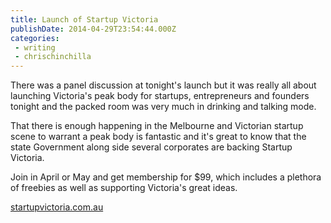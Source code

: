 ```yaml
---
title: Launch of Startup Victoria
publishDate: 2014-04-29T23:54:44.000Z
categories:
 - writing
 - chrischinchilla
---
```


There was a panel discussion at tonight's launch but it was really all about launching Victoria's peak body for startups, entrepreneurs and founders tonight and the packed room was very much in drinking and talking mode.

That there is enough happening in the Melbourne and Victorian startup scene to warrant a peak body is fantastic and it's great to know that the state Government along side several corporates are backing Startup Victoria.

Join in April or May and get membership for $99, which includes a plethora of freebies as well as supporting Victoria's great ideas.

<a href="https://startupvictoria.com.au/" target="_blank">startupvictoria.com.au</a>
